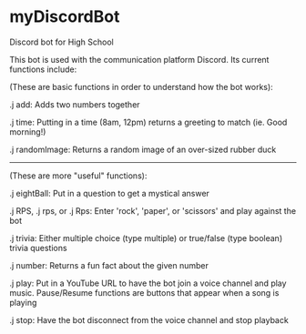 # myDiscordBot
Discord bot for High School

This bot is used with the communication platform Discord.
Its current functions include:

(These are basic functions in order to understand how the bot works):

.j add: Adds two numbers together

.j time: Putting in a time (8am, 12pm) returns a greeting to match (ie. Good morning!)

.j randomImage: Returns a random image of an over-sized rubber duck

-----------------------------------------------------------------------------------------------------------

(These are more "useful" functions):

.j eightBall: Put in a question to get a mystical answer

.j RPS, .j rps, or .j Rps: Enter 'rock', 'paper', or 'scissors' and play against the bot

.j trivia: Either multiple choice (type multiple) or true/false (type boolean) trivia questions

.j number: Returns a fun fact about the given number

.j play: Put in a YouTube URL to have the bot join a voice channel and play music. Pause/Resume functions are buttons that appear when a song is playing

.j stop: Have the bot disconnect from the voice channel and stop playback
